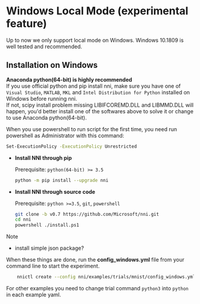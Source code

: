 # Windows Local Mode (experimental feature)
Up to now we only support local mode on Windows. Windows 10.1809 is well tested and recommended.

## **Installation on Windows**

  **Anaconda python(64-bit) is highly recommended**  
  If you use official python and pip install nni, make sure you have one of `Visual Studio`, `MATLAB`, `MKL` and `Intel Distribution for Python` installed on Windows before running nni.  
  If not, scipy install problem missing LIBIFCOREMD.DLL and LIBMMD.DLL will happen, you'd better install one of the softwares above to solve it or change to use Anaconda python(64-bit).
  
When you use powershell to run script for the first time, you need run powershell as Administrator with this command:
```bash
Set-ExecutionPolicy -ExecutionPolicy Unrestricted
```

* __Install NNI through pip__

  Prerequisite: `python(64-bit) >= 3.5`
  ```bash
  python -m pip install --upgrade nni
  ```

* __Install NNI through source code__

  Prerequisite: `python >=3.5`, `git`, `powershell`
  ```bash
  git clone -b v0.7 https://github.com/Microsoft/nni.git
  cd nni
  powershell ./install.ps1
  ```
Note
  * install simple json package?

When these things are done, run the **config_windows.yml** file from your command line to start the experiment.

```bash
    nnictl create --config nni/examples/trials/mnist/config_windows.yml
```
For other examples you need to change trial command `python3` into `python` in each example yaml.
  
